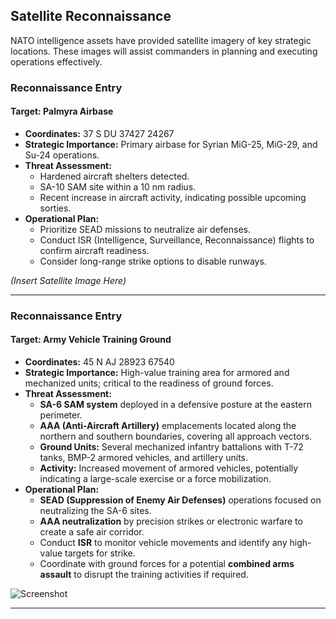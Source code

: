 ## **Satellite Reconnaissance**
NATO intelligence assets have provided satellite imagery of key strategic locations. These images will assist commanders in planning and executing operations effectively.

### **Reconnaissance Entry**
#### **Target: Palmyra Airbase**
- **Coordinates:** 37 S DU 37427 24267
- **Strategic Importance:** Primary airbase for Syrian MiG-25, MiG-29, and Su-24 operations.
- **Threat Assessment:**
  - Hardened aircraft shelters detected.
  - SA-10 SAM site within a 10 nm radius.
  - Recent increase in aircraft activity, indicating possible upcoming sorties.
- **Operational Plan:**
  - Prioritize SEAD missions to neutralize air defenses.
  - Conduct ISR (Intelligence, Surveillance, Reconnaissance) flights to confirm aircraft readiness.
  - Consider long-range strike options to disable runways.

*(Insert Satellite Image Here)*

---

### **Reconnaissance Entry**  
#### **Target: Army Vehicle Training Ground**  
- **Coordinates:** 45 N AJ 28923 67540  
- **Strategic Importance:** High-value training area for armored and mechanized units; critical to the readiness of ground forces.  
- **Threat Assessment:**  
  - **SA-6 SAM system** deployed in a defensive posture at the eastern perimeter.  
  - **AAA (Anti-Aircraft Artillery)** emplacements located along the northern and southern boundaries, covering all approach vectors.  
  - **Ground Units:** Several mechanized infantry battalions with T-72 tanks, BMP-2 armored vehicles, and artillery units.  
  - **Activity:** Increased movement of armored vehicles, potentially indicating a large-scale exercise or a force mobilization.  
- **Operational Plan:**  
  - **SEAD (Suppression of Enemy Air Defenses)** operations focused on neutralizing the SA-6 sites.  
  - **AAA neutralization** by precision strikes or electronic warfare to create a safe air corridor.  
  - Conduct **ISR** to monitor vehicle movements and identify any high-value targets for strike.  
  - Coordinate with ground forces for a potential **combined arms assault** to disrupt the training activities if required.

![Screenshot](images\Army_Vehicle_Training_Ground.png)

---